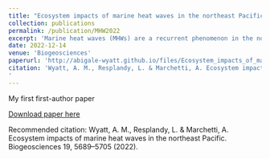 ```yaml
---
title: "Ecosystem impacts of marine heat waves in the northeast Pacific"
collection: publications
permalink: /publication/MHW2022
excerpt: 'Marine heat waves (MHWs) are a recurrent phenomenon in the northeast Pacific that impact regional ecosystems and are expected to intensify in the future. Prior work showed that these events, including the 2014–2015 “warm blob”, are associated with widespread surface nutrient declines in the subpolar Alaska Gyre (AG) and the North Pacific Transition Zone (NPTZ) but reduced chlorophyll concentrations in the NPTZ only. Here we explain the contrast between these two regions using a global ocean biogeochemical model (MOM6-COBALT) with Argo float and ship-based observations to investigate how MHWs influence marine productivity. We find that phytoplankton and zooplankton production respond relatively modestly to MHWs in both regions. However, differences in the response to seasonal iron and nitrogen limitation between large (&gt;10 µm) and small (&lt;10 µm) phytoplankton size classes explain the differences in ecosystem response to MHWs across the two biomes. During MHWs, reduced nutrient supply limits large phytoplankton production in the NPTZ (−13 % annually) but has a limited impact on the already iron-limited large phytoplankton population in the AG (−2 %). In contrast, MHWs yield a springtime increase in small phytoplankton in both regions due to shallower mixed layers and weaker light limitation. These modest changes are in apparent contradiction with prior estimates suggesting a collapse in net community production during the warm blob. We show, however, that 70 % of the decline in net community production previously calculated from nitrate Argo data can be attributed to artifacts in the method and that only 30 % can be attributed to interannual variability, in line with our model-based results. Although modest, the primary production anomalies associated with MHWs modify the phytoplankton size distribution, resulting in a significant shift towards small phytoplankton production (i.e., lower large-to-small-phytoplankton ratio) and reduced secondary and export production, especially in the NPTZ.'
date: 2022-12-14
venue: 'Biogeosciences'
paperurl: 'http://abigale-wyatt.github.io/files/Ecosystem_impacts_of_marine_heat_waves_in_the_nort.pdf'
citation: 'Wyatt, A. M., Resplandy, L. & Marchetti, A. Ecosystem impacts of marine heat waves in the northeast Pacific. Biogeosciences 19, 5689–5705 (2022).
'
---
```

My first first-author paper

[Download paper here](http://academicpages.github.io/files/Ecosystem_impacts_of_marine_heat_waves_in_the_nort.pdf)

Recommended citation: Wyatt, A. M., Resplandy, L. & Marchetti, A. Ecosystem impacts of marine heat waves in the northeast Pacific. Biogeosciences 19, 5689–5705 (2022).
